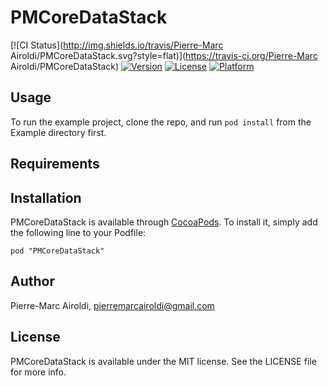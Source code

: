 # PMCoreDataStack

[![CI Status](http://img.shields.io/travis/Pierre-Marc Airoldi/PMCoreDataStack.svg?style=flat)](https://travis-ci.org/Pierre-Marc Airoldi/PMCoreDataStack)
[![Version](https://img.shields.io/cocoapods/v/PMCoreDataStack.svg?style=flat)](http://cocoadocs.org/docsets/PMCoreDataStack)
[![License](https://img.shields.io/cocoapods/l/PMCoreDataStack.svg?style=flat)](http://cocoadocs.org/docsets/PMCoreDataStack)
[![Platform](https://img.shields.io/cocoapods/p/PMCoreDataStack.svg?style=flat)](http://cocoadocs.org/docsets/PMCoreDataStack)

## Usage

To run the example project, clone the repo, and run `pod install` from the Example directory first.

## Requirements

## Installation

PMCoreDataStack is available through [CocoaPods](http://cocoapods.org). To install
it, simply add the following line to your Podfile:

    pod "PMCoreDataStack"

## Author

Pierre-Marc Airoldi, pierremarcairoldi@gmail.com

## License

PMCoreDataStack is available under the MIT license. See the LICENSE file for more info.

